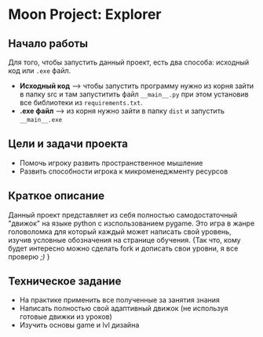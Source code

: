 # Moon Project: Explorer

## Начало работы

Для того, чтобы запустить данный проект, есть два способа: исходный код или
`.exe` файл.

- **Исходный код** --> чтобы запустить программу нужно из корня зайти в папку src и там запуститить файл `__main__.py`
при этом установив все библиотеки из `requirements.txt`.
- **.exe файл** --> из корня нужно зайти в папку `dist` и запустить `__main__.exe`

## Цели и задачи проекта

- Помочь игроку развить пространственное мышление
- Развить способности игрока к микроменеджменту ресурсов

## Краткое описание
Данный проект представляет из себя полностью самодостаточный "движок" на языке python 
с изспользованием pygame. Это игра в жанре головоломка для который каждый может написать свой уровень,
изучив условные обозначения на странице обучения. {Так что, кому будет интересно можно сделать fork и дописать свои
уровни, я все проверю *;)* }

## Техническое задание

- На практике применить все полученные за занятия знания
- Написать полностью свой адаптивный движок (не используя готовые движки из уроков)
- Изучить основы game и lvl дизайна
